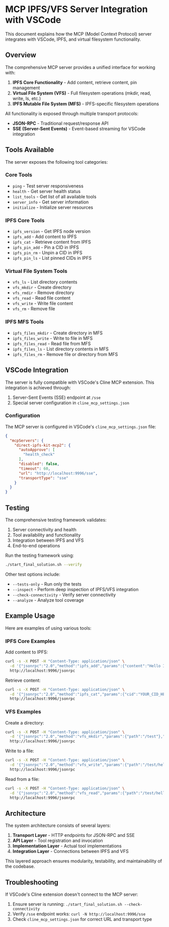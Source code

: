 # MCP IPFS/VFS Server Integration with VSCode

This document explains how the MCP (Model Context Protocol) server integrates with VSCode, IPFS, and virtual filesystem functionality.

## Overview

The comprehensive MCP server provides a unified interface for working with:

1. **IPFS Core Functionality** - Add content, retrieve content, pin management
2. **Virtual File System (VFS)** - Full filesystem operations (mkdir, read, write, ls, etc.)
3. **IPFS Mutable File System (MFS)** - IPFS-specific filesystem operations

All functionality is exposed through multiple transport protocols:

- **JSON-RPC** - Traditional request/response API
- **SSE (Server-Sent Events)** - Event-based streaming for VSCode integration

## Tools Available

The server exposes the following tool categories:

### Core Tools
- `ping` - Test server responsiveness
- `health` - Get server health status
- `list_tools` - Get list of all available tools
- `server_info` - Get server information
- `initialize` - Initialize server resources

### IPFS Core Tools
- `ipfs_version` - Get IPFS node version
- `ipfs_add` - Add content to IPFS
- `ipfs_cat` - Retrieve content from IPFS
- `ipfs_pin_add` - Pin a CID in IPFS
- `ipfs_pin_rm` - Unpin a CID in IPFS
- `ipfs_pin_ls` - List pinned CIDs in IPFS

### Virtual File System Tools
- `vfs_ls` - List directory contents
- `vfs_mkdir` - Create directory
- `vfs_rmdir` - Remove directory
- `vfs_read` - Read file content
- `vfs_write` - Write file content
- `vfs_rm` - Remove file

### IPFS MFS Tools
- `ipfs_files_mkdir` - Create directory in MFS
- `ipfs_files_write` - Write to file in MFS
- `ipfs_files_read` - Read file from MFS
- `ipfs_files_ls` - List directory contents in MFS
- `ipfs_files_rm` - Remove file or directory from MFS

## VSCode Integration

The server is fully compatible with VSCode's Cline MCP extension. This integration is achieved through:

1. Server-Sent Events (SSE) endpoint at `/sse`
2. Special server configuration in `cline_mcp_settings.json`

### Configuration

The MCP server is configured in VSCode's `cline_mcp_settings.json` file:

```json
{
  "mcpServers": {
    "direct-ipfs-kit-mcp2": {
      "autoApprove": [
        "health_check"
      ],
      "disabled": false,
      "timeout": 60,
      "url": "http://localhost:9996/sse",
      "transportType": "sse"
    }
  }
}
```

## Testing

The comprehensive testing framework validates:

1. Server connectivity and health
2. Tool availability and functionality
3. Integration between IPFS and VFS
4. End-to-end operations

Run the testing framework using:

```bash
./start_final_solution.sh --verify
```

Other test options include:

- `--tests-only` - Run only the tests
- `--inspect` - Perform deep inspection of IPFS/VFS integration
- `--check-connectivity` - Verify server connectivity
- `--analyze` - Analyze tool coverage

## Example Usage

Here are examples of using various tools:

### IPFS Core Examples

Add content to IPFS:
```bash
curl -s -X POST -H "Content-Type: application/json" \
  -d '{"jsonrpc":"2.0","method":"ipfs_add","params":{"content":"Hello IPFS!"},"id":1}' \
  http://localhost:9996/jsonrpc
```

Retrieve content:
```bash
curl -s -X POST -H "Content-Type: application/json" \
  -d '{"jsonrpc":"2.0","method":"ipfs_cat","params":{"cid":"YOUR_CID_HERE"},"id":1}' \
  http://localhost:9996/jsonrpc
```

### VFS Examples

Create a directory:
```bash
curl -s -X POST -H "Content-Type: application/json" \
  -d '{"jsonrpc":"2.0","method":"vfs_mkdir","params":{"path":"/test"},"id":1}' \
  http://localhost:9996/jsonrpc
```

Write to a file:
```bash
curl -s -X POST -H "Content-Type: application/json" \
  -d '{"jsonrpc":"2.0","method":"vfs_write","params":{"path":"/test/hello.txt","content":"Hello VFS!"},"id":1}' \
  http://localhost:9996/jsonrpc
```

Read from a file:
```bash
curl -s -X POST -H "Content-Type: application/json" \
  -d '{"jsonrpc":"2.0","method":"vfs_read","params":{"path":"/test/hello.txt"},"id":1}' \
  http://localhost:9996/jsonrpc
```

## Architecture

The system architecture consists of several layers:

1. **Transport Layer** - HTTP endpoints for JSON-RPC and SSE
2. **API Layer** - Tool registration and invocation
3. **Implementation Layer** - Actual tool implementations
4. **Integration Layer** - Connections between IPFS and VFS

This layered approach ensures modularity, testability, and maintainability of the codebase.

## Troubleshooting

If VSCode's Cline extension doesn't connect to the MCP server:

1. Ensure server is running: `./start_final_solution.sh --check-connectivity`
2. Verify `/sse` endpoint works: `curl -N http://localhost:9996/sse`
3. Check `cline_mcp_settings.json` for correct URL and transport type
